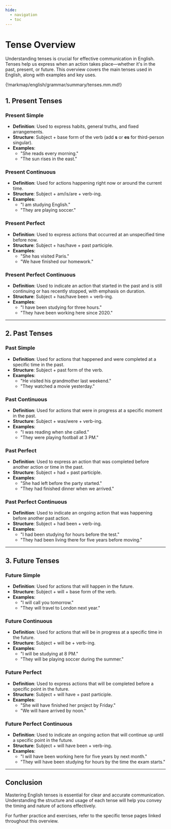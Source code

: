 ```yaml
---
hide:
  - navigation
  - toc
---
```


# Tense Overview

Understanding tenses is crucial for effective communication in English. Tenses help us express when an action takes place—whether it's in the past, present, or future. This overview covers the main tenses used in English, along with examples and key uses.

{!markmap/english/grammar/summary/tenses.mm.md!}

## 1. Present Tenses

### Present Simple

- **Definition**: Used to express habits, general truths, and fixed arrangements.
- **Structure**: Subject + base form of the verb (add **s** or **es** for third-person singular).
- **Examples**:
  - "She reads every morning."
  - "The sun rises in the east."

### Present Continuous

- **Definition**: Used for actions happening right now or around the current time.
- **Structure**: Subject + am/is/are + verb-ing.
- **Examples**:
  - "I am studying English."
  - "They are playing soccer."

### Present Perfect

- **Definition**: Used to express actions that occurred at an unspecified time before now.
- **Structure**: Subject + has/have + past participle.
- **Examples**:
  - "She has visited Paris."
  - "We have finished our homework."

### Present Perfect Continuous

- **Definition**: Used to indicate an action that started in the past and is still continuing or has recently stopped, with emphasis on duration.
- **Structure**: Subject + has/have been + verb-ing.
- **Examples**:
  - "I have been studying for three hours."
  - "They have been working here since 2020."

---

## 2. Past Tenses

### Past Simple

- **Definition**: Used for actions that happened and were completed at a specific time in the past.
- **Structure**: Subject + past form of the verb.
- **Examples**:
  - "He visited his grandmother last weekend."
  - "They watched a movie yesterday."

### Past Continuous

- **Definition**: Used for actions that were in progress at a specific moment in the past.
- **Structure**: Subject + was/were + verb-ing.
- **Examples**:
  - "I was reading when she called."
  - "They were playing football at 3 PM."

### Past Perfect

- **Definition**: Used to express an action that was completed before another action or time in the past.
- **Structure**: Subject + had + past participle.
- **Examples**:
  - "She had left before the party started."
  - "They had finished dinner when we arrived."

### Past Perfect Continuous

- **Definition**: Used to indicate an ongoing action that was happening before another past action.
- **Structure**: Subject + had been + verb-ing.
- **Examples**:
  - "I had been studying for hours before the test."
  - "They had been living there for five years before moving."

---

## 3. Future Tenses

### Future Simple

- **Definition**: Used for actions that will happen in the future.
- **Structure**: Subject + will + base form of the verb.
- **Examples**:
  - "I will call you tomorrow."
  - "They will travel to London next year."

### Future Continuous

- **Definition**: Used for actions that will be in progress at a specific time in the future.
- **Structure**: Subject + will be + verb-ing.
- **Examples**:
  - "I will be studying at 8 PM."
  - "They will be playing soccer during the summer."

### Future Perfect

- **Definition**: Used to express actions that will be completed before a specific point in the future.
- **Structure**: Subject + will have + past participle.
- **Examples**:
  - "She will have finished her project by Friday."
  - "We will have arrived by noon."

### Future Perfect Continuous

- **Definition**: Used to indicate an ongoing action that will continue up until a specific point in the future.
- **Structure**: Subject + will have been + verb-ing.
- **Examples**:
  - "I will have been working here for five years by next month."
  - "They will have been studying for hours by the time the exam starts."

---

## Conclusion

Mastering English tenses is essential for clear and accurate communication. Understanding the structure and usage of each tense will help you convey the timing and nature of actions effectively.

For further practice and exercises, refer to the specific tense pages linked throughout this overview.
